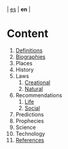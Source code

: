 | [es](../español/contenido.md) | **en** |

# Content

 1. [Definitions](./definitions.md)
 2. [Biographies](./biographies.md)
 3. Places
 4. History
 5. Laws
    1. [Creational](./creational-laws.md)
    2. [Natural](./natural-laws.md)
 6. Recommendations
    1. [Life](./life-recommendations.md)
    2. [Social](./social-recommendations.md)
 7. Predictions
 8. Prophecies
 9. Science
10. Technology
11. [References](./references.md)
